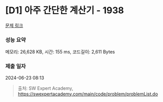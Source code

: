 # [D1] 아주 간단한 계산기 - 1938 

[문제 링크](https://swexpertacademy.com/main/code/problem/problemDetail.do?contestProbId=AV5PjsYKAMIDFAUq) 

### 성능 요약

메모리: 26,628 KB, 시간: 155 ms, 코드길이: 2,611 Bytes

### 제출 일자

2024-06-23 08:13



> 출처: SW Expert Academy, https://swexpertacademy.com/main/code/problem/problemList.do